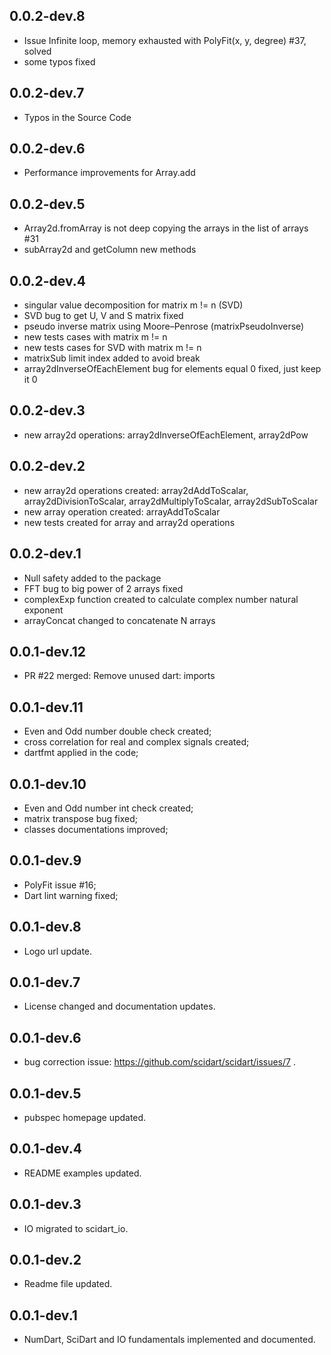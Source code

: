 ## 0.0.2-dev.8
- Issue Infinite loop, memory exhausted with PolyFit(x, y, degree) #37, solved
- some typos fixed

## 0.0.2-dev.7
- Typos in the Source Code

## 0.0.2-dev.6
- Performance improvements for Array.add

## 0.0.2-dev.5
- Array2d.fromArray is not deep copying the arrays in the list of arrays #31
- subArray2d and getColumn new methods 

## 0.0.2-dev.4
- singular value decomposition for matrix m != n (SVD)
- SVD bug to get U, V and S matrix fixed
- pseudo inverse matrix using Moore–Penrose (matrixPseudoInverse)
- new tests cases with matrix m != n
- new tests cases for SVD with matrix m != n
- matrixSub limit index added to avoid break
- array2dInverseOfEachElement bug for elements equal 0 fixed, just keep it 0

## 0.0.2-dev.3
- new array2d operations: array2dInverseOfEachElement, array2dPow

## 0.0.2-dev.2
- new array2d operations created: array2dAddToScalar, array2dDivisionToScalar, array2dMultiplyToScalar, array2dSubToScalar
- new array operation created: arrayAddToScalar
- new tests created for array and array2d operations

## 0.0.2-dev.1
- Null safety added to the package
- FFT bug to big power of 2 arrays fixed
- complexExp function created to calculate complex number natural exponent
- arrayConcat changed to concatenate N arrays

## 0.0.1-dev.12
- PR #22 merged: Remove unused dart: imports

## 0.0.1-dev.11

- Even and Odd number double check created;
- cross correlation for real and complex signals created;
- dartfmt applied in the code;

## 0.0.1-dev.10

- Even and Odd number int check created;
- matrix transpose bug fixed;
- classes documentations improved;

## 0.0.1-dev.9

- PolyFit issue #16;
- Dart lint warning fixed;

## 0.0.1-dev.8

- Logo url update.

## 0.0.1-dev.7

- License changed and documentation updates.

## 0.0.1-dev.6

- bug correction issue: https://github.com/scidart/scidart/issues/7 .

## 0.0.1-dev.5

- pubspec homepage updated.

## 0.0.1-dev.4

- README examples updated.

## 0.0.1-dev.3

- IO migrated to scidart_io.

## 0.0.1-dev.2

- Readme file updated.

## 0.0.1-dev.1

- NumDart, SciDart and IO fundamentals implemented and documented.